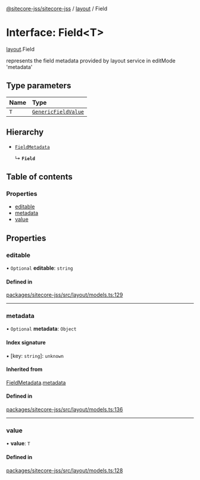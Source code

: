 [@sitecore-jss/sitecore-jss](../README.md) / [layout](../modules/layout.md) / Field

# Interface: Field\<T\>

[layout](../modules/layout.md).Field

represents the field metadata provided by layout service in editMode 'metadata'

## Type parameters

| Name | Type |
| :------ | :------ |
| `T` | [`GenericFieldValue`](../modules/layout.md#genericfieldvalue) |

## Hierarchy

- [`FieldMetadata`](layout.FieldMetadata.md)

  ↳ **`Field`**

## Table of contents

### Properties

- [editable](layout.Field.md#editable)
- [metadata](layout.Field.md#metadata)
- [value](layout.Field.md#value)

## Properties

### editable

• `Optional` **editable**: `string`

#### Defined in

[packages/sitecore-jss/src/layout/models.ts:129](https://github.com/Sitecore/jss/blob/e104237d0/packages/sitecore-jss/src/layout/models.ts#L129)

___

### metadata

• `Optional` **metadata**: `Object`

#### Index signature

▪ [key: `string`]: `unknown`

#### Inherited from

[FieldMetadata](layout.FieldMetadata.md).[metadata](layout.FieldMetadata.md#metadata)

#### Defined in

[packages/sitecore-jss/src/layout/models.ts:136](https://github.com/Sitecore/jss/blob/e104237d0/packages/sitecore-jss/src/layout/models.ts#L136)

___

### value

• **value**: `T`

#### Defined in

[packages/sitecore-jss/src/layout/models.ts:128](https://github.com/Sitecore/jss/blob/e104237d0/packages/sitecore-jss/src/layout/models.ts#L128)
